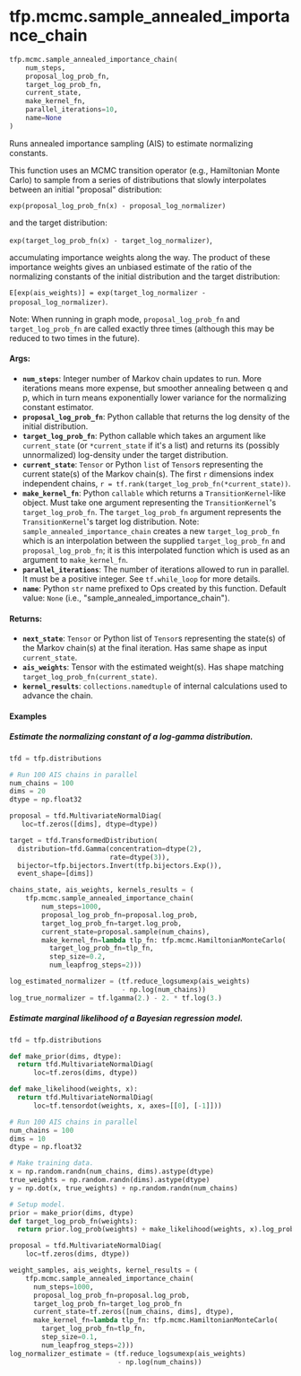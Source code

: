 <div itemscope itemtype="http://developers.google.com/ReferenceObject">
<meta itemprop="name" content="tfp.mcmc.sample_annealed_importance_chain" />
<meta itemprop="path" content="Stable" />
</div>

# tfp.mcmc.sample_annealed_importance_chain

``` python
tfp.mcmc.sample_annealed_importance_chain(
    num_steps,
    proposal_log_prob_fn,
    target_log_prob_fn,
    current_state,
    make_kernel_fn,
    parallel_iterations=10,
    name=None
)
```

Runs annealed importance sampling (AIS) to estimate normalizing constants.

This function uses an MCMC transition operator (e.g., Hamiltonian Monte Carlo)
to sample from a series of distributions that slowly interpolates between
an initial "proposal" distribution:

`exp(proposal_log_prob_fn(x) - proposal_log_normalizer)`

and the target distribution:

`exp(target_log_prob_fn(x) - target_log_normalizer)`,

accumulating importance weights along the way. The product of these
importance weights gives an unbiased estimate of the ratio of the
normalizing constants of the initial distribution and the target
distribution:

`E[exp(ais_weights)] = exp(target_log_normalizer - proposal_log_normalizer)`.

Note: When running in graph mode, `proposal_log_prob_fn` and
`target_log_prob_fn` are called exactly three times (although this may be
reduced to two times in the future).

#### Args:

* <b>`num_steps`</b>: Integer number of Markov chain updates to run. More
    iterations means more expense, but smoother annealing between q
    and p, which in turn means exponentially lower variance for the
    normalizing constant estimator.
* <b>`proposal_log_prob_fn`</b>: Python callable that returns the log density of the
    initial distribution.
* <b>`target_log_prob_fn`</b>: Python callable which takes an argument like
    `current_state` (or `*current_state` if it's a list) and returns its
    (possibly unnormalized) log-density under the target distribution.
* <b>`current_state`</b>: `Tensor` or Python `list` of `Tensor`s representing the
    current state(s) of the Markov chain(s). The first `r` dimensions index
    independent chains, `r = tf.rank(target_log_prob_fn(*current_state))`.
* <b>`make_kernel_fn`</b>: Python `callable` which returns a `TransitionKernel`-like
    object. Must take one argument representing the `TransitionKernel`'s
    `target_log_prob_fn`. The `target_log_prob_fn` argument represents the
    `TransitionKernel`'s target log distribution.  Note:
    `sample_annealed_importance_chain` creates a new `target_log_prob_fn`
    which is an interpolation between the supplied `target_log_prob_fn` and
    `proposal_log_prob_fn`; it is this interpolated function which is used as
    an argument to `make_kernel_fn`.
* <b>`parallel_iterations`</b>: The number of iterations allowed to run in parallel.
      It must be a positive integer. See `tf.while_loop` for more details.
* <b>`name`</b>: Python `str` name prefixed to Ops created by this function.
    Default value: `None` (i.e., "sample_annealed_importance_chain").


#### Returns:

* <b>`next_state`</b>: `Tensor` or Python list of `Tensor`s representing the
    state(s) of the Markov chain(s) at the final iteration. Has same shape as
    input `current_state`.
* <b>`ais_weights`</b>: Tensor with the estimated weight(s). Has shape matching
    `target_log_prob_fn(current_state)`.
* <b>`kernel_results`</b>: `collections.namedtuple` of internal calculations used to
    advance the chain.

#### Examples

##### Estimate the normalizing constant of a log-gamma distribution.

```python
tfd = tfp.distributions

# Run 100 AIS chains in parallel
num_chains = 100
dims = 20
dtype = np.float32

proposal = tfd.MultivariateNormalDiag(
   loc=tf.zeros([dims], dtype=dtype))

target = tfd.TransformedDistribution(
  distribution=tfd.Gamma(concentration=dtype(2),
                         rate=dtype(3)),
  bijector=tfp.bijectors.Invert(tfp.bijectors.Exp()),
  event_shape=[dims])

chains_state, ais_weights, kernels_results = (
    tfp.mcmc.sample_annealed_importance_chain(
        num_steps=1000,
        proposal_log_prob_fn=proposal.log_prob,
        target_log_prob_fn=target.log_prob,
        current_state=proposal.sample(num_chains),
        make_kernel_fn=lambda tlp_fn: tfp.mcmc.HamiltonianMonteCarlo(
          target_log_prob_fn=tlp_fn,
          step_size=0.2,
          num_leapfrog_steps=2)))

log_estimated_normalizer = (tf.reduce_logsumexp(ais_weights)
                            - np.log(num_chains))
log_true_normalizer = tf.lgamma(2.) - 2. * tf.log(3.)
```

##### Estimate marginal likelihood of a Bayesian regression model.

```python
tfd = tfp.distributions

def make_prior(dims, dtype):
  return tfd.MultivariateNormalDiag(
      loc=tf.zeros(dims, dtype))

def make_likelihood(weights, x):
  return tfd.MultivariateNormalDiag(
      loc=tf.tensordot(weights, x, axes=[[0], [-1]]))

# Run 100 AIS chains in parallel
num_chains = 100
dims = 10
dtype = np.float32

# Make training data.
x = np.random.randn(num_chains, dims).astype(dtype)
true_weights = np.random.randn(dims).astype(dtype)
y = np.dot(x, true_weights) + np.random.randn(num_chains)

# Setup model.
prior = make_prior(dims, dtype)
def target_log_prob_fn(weights):
  return prior.log_prob(weights) + make_likelihood(weights, x).log_prob(y)

proposal = tfd.MultivariateNormalDiag(
    loc=tf.zeros(dims, dtype))

weight_samples, ais_weights, kernel_results = (
    tfp.mcmc.sample_annealed_importance_chain(
      num_steps=1000,
      proposal_log_prob_fn=proposal.log_prob,
      target_log_prob_fn=target_log_prob_fn
      current_state=tf.zeros([num_chains, dims], dtype),
      make_kernel_fn=lambda tlp_fn: tfp.mcmc.HamiltonianMonteCarlo(
        target_log_prob_fn=tlp_fn,
        step_size=0.1,
        num_leapfrog_steps=2)))
log_normalizer_estimate = (tf.reduce_logsumexp(ais_weights)
                           - np.log(num_chains))
```
